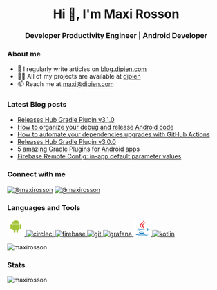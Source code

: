 <h1 align="center">Hi 👋, I'm Maxi Rosson</h1>

<h3 align="center">Developer Productivity Engineer | Android Developer</h3>

### About me
- 📝 I regularly write articles on [blog.dipien.com](blog.dipien.com)
- 👨‍💻 All of my projects are available at [dipien](https://github.com/dipien)
- 📫 Reach me at maxi@dipien.com

### Latest Blog posts
<!-- BLOG-POST-LIST:START -->
- [Releases Hub Gradle Plugin v3.1.0](https://blog.dipien.com/releases-hub-gradle-plugin-v3-1-0-b35d8c9e737b?source=rss----37b2d1091422---4)
- [How to organize your debug and release Android code](https://blog.dipien.com/how-to-organize-your-debug-and-release-android-code-255d7459521b?source=rss----37b2d1091422---4)
- [How to automate your dependencies upgrades with GitHub Actions](https://blog.dipien.com/how-to-automate-your-dependencies-upgrades-with-github-actions-bedf1337ca3f?source=rss----37b2d1091422---4)
- [Releases Hub Gradle Plugin v3.0.0](https://blog.dipien.com/releases-hub-gradle-plugin-v3-0-0-a27c18798d81?source=rss----37b2d1091422---4)
- [5 amazing Gradle Plugins for Android apps](https://blog.dipien.com/10-amazing-gradle-plugins-for-android-apps-b69ec356684d?source=rss----37b2d1091422---4)
- [Firebase Remote Config: in-app default parameter values](https://blog.dipien.com/firebase-remote-config-in-app-default-parameter-values-15c933c86fc?source=rss----37b2d1091422---4)
<!-- BLOG-POST-LIST:END -->

### Connect with me
<p align="left">
<a href="https://twitter.com/maxirosson" target="blank"><img align="center" src="https://raw.githubusercontent.com/rahuldkjain/github-profile-readme-generator/master/src/images/icons/Social/twitter.svg" alt="@maxirosson" height="30" width="40" /></a>
<a href="https://medium.com/@maxirosson" target="blank"><img align="center" src="https://raw.githubusercontent.com/rahuldkjain/github-profile-readme-generator/master/src/images/icons/Social/medium.svg" alt="@maxirosson" height="30" width="40" /></a>
</p>

### Languages and Tools
<p align="left"> <a href="https://developer.android.com" target="_blank"> <img src="https://raw.githubusercontent.com/devicons/devicon/master/icons/android/android-original-wordmark.svg" alt="android" width="40" height="40"/> </a> <a href="https://circleci.com" target="_blank"> <img src="https://www.vectorlogo.zone/logos/circleci/circleci-icon.svg" alt="circleci" width="40" height="40"/> </a> <a href="https://firebase.google.com/" target="_blank"> <img src="https://www.vectorlogo.zone/logos/firebase/firebase-icon.svg" alt="firebase" width="40" height="40"/> </a> <a href="https://git-scm.com/" target="_blank"> <img src="https://www.vectorlogo.zone/logos/git-scm/git-scm-icon.svg" alt="git" width="40" height="40"/> </a> <a href="https://grafana.com" target="_blank"> <img src="https://www.vectorlogo.zone/logos/grafana/grafana-icon.svg" alt="grafana" width="40" height="40"/> </a> <a href="https://www.java.com" target="_blank"> <img src="https://raw.githubusercontent.com/devicons/devicon/master/icons/java/java-original.svg" alt="java" width="40" height="40"/> </a> <a href="https://kotlinlang.org" target="_blank"> <img src="https://www.vectorlogo.zone/logos/kotlinlang/kotlinlang-icon.svg" alt="kotlin" width="40" height="40"/> </a> </p>

<p align="left"> <img src=https://github-readme-stats.vercel.app/api/top-langs/?username=maxirosson&layout=compact alt=maxirosson /> </p>

### Stats
<p align="left"> <img src=https://github-readme-stats.vercel.app/api?username=maxirosson&show_icons=true alt=maxirosson /> </p>



